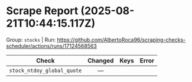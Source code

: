# Scrape Report (2025-08-21T10:44:15.117Z)

Group: `stocks`  |  Run: https://github.com/AlbertoRoca96/scraping-checks-scheduler/actions/runs/17124568563

| Check | Changed | Keys | Error |
|---|:---:|:--|:--|
| `stock_ntdoy_global_quote` | — |  |  |

